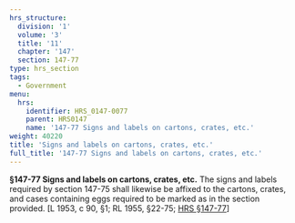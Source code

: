 ```yaml
---
hrs_structure:
  division: '1'
  volume: '3'
  title: '11'
  chapter: '147'
  section: 147-77
type: hrs_section
tags:
  - Government
menu:
  hrs:
    identifier: HRS_0147-0077
    parent: HRS0147
    name: '147-77 Signs and labels on cartons, crates, etc.'
weight: 40220
title: 'Signs and labels on cartons, crates, etc.'
full_title: '147-77 Signs and labels on cartons, crates, etc.'
---
```

**§147-77 Signs and labels on cartons, crates, etc.** The signs and labels required by section 147-75 shall likewise be affixed to the cartons, crates, and cases containing eggs required to be marked as in the section provided. [L 1953, c 90, §1; RL 1955, §22-75; [HRS §147-77](/title-11/chapter-147/section-147-77/)]